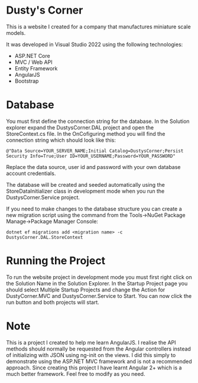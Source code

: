 # Dusty's Corner

This is a website I created for a company that manufactures miniature scale models.

It was developed in Visual Studio 2022 using the following technologies:

* ASP.NET Core
* MVC / Web API
* Entity Framework
* AngularJS
* Bootstrap

# Database

You must first define the connection string for the database. In the Solution explorer expand the DustysCorner.DAL project and open the StoreContext.cs file. In the OnCofiguring method you will find the connection string which should look like this:

`@"Data Source=YOUR_SERVER_NAME;Initial Catalog=DustysCorner;Persist Security Info=True;User ID=YOUR_USERNAME;Password=YOUR_PASSWORD"`

Replace the data source, user id and password with your own database account credentials.

The database will be created and seeded automatically using the StoreDataInitializer class in development mode when you run the DustysCorner.Service project.

If you need to make changes to the database structure you can create a new migration script using the command from the Tools->NuGet Package Manage->Package Manager Console:

```
dotnet ef migrations add <migration name> -c DustysCorner.DAL.StoreContext
```

# Running the Project

To run the website project in development mode you must first right click on the Solution Name in the Solution Explorer. In the Startup Project page you should select Multiple Startup Projects and change the Action for DustyCorner.MVC and DustysCorner.Service to Start. You can now click the run button and both projects will start.

# Note

This is a project I created to help me learn AngularJS. I realise the API methods should normally be requested from the Angular controllers instead of initializing with JSON using ng-init on the views. I did this simply to demonstrate using the ASP.NET MVC framework and is not a recommended approach. Since creating this project I have learnt Angular 2+ which is a much better framework. Feel free to modify as you need.